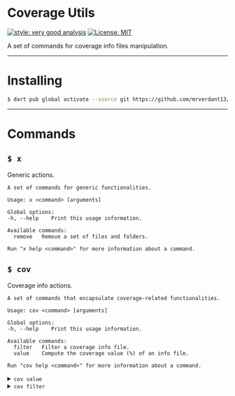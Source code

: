 # Coverage Utils

[![style: very good analysis][very_good_analysis_badge]][very_good_analysis_link]
[![License: MIT][license_badge]][license_link]

A set of commands for coverage info files manipulation.

---

# Installing

```sh
$ dart pub global activate --source git https://github.com/mrverdant13/cov_utils.git
```

---

# Commands

## `$ x`

Generic actions.

```
A set of commands for generic functionalities.

Usage: x <command> [arguments]

Global options:
-h, --help    Print this usage information.

Available commands:
  remove   Remove a set of files and folders.

Run "x help <command>" for more information about a command.
```

## `$ cov`

Coverage info actions.

```
A set of commands that encapsulate coverage-related functionalities.

Usage: cov <command> [arguments]

Global options:
-h, --help    Print this usage information.

Available commands:
  filter   Filter a coverage info file.
  value    Compute the coverage value (%) of an info file.

Run "cov help <command>" for more information about a command.
```

<details><summary><code>cov value</code></summary>
<p>

```
Compute the coverage value (%) of an info file.

Compute the coverage value of the LCOV_FILE info file.

Usage: cov value [arguments]
-h, --help                Print this usage information.
-f, --file=<LCOV_FILE>    Coverage info file to be used for the coverage value computation.
                          (defaults to "coverage/lcov.info")
-p, --[no-]print-files    Print coverage value for each source file listed in the LCOV_FILE info file.
                          (defaults to on)

Run "cov help" to see global options.
```

</p>
</details>

<details><summary><code>cov filter</code></summary>
<p>

```
Filter a coverage info file.

Filter the coverage info by ignoring data related to files with paths that matches the given PATTERNS.
The coverage data is taken from the ORIGIN_LCOV_FILE file and the result is appended to the DESTINATION_LCOV_FILE file.

Usage: cov filter [arguments]
-h, --help Print this usage information.
-i, --ignore-patterns=<PATTERNS> Set of comma-separated path patterns of the files to be ignored.
Consider that the coverage info of each file is checked as a multiline block.
Each bloc starts with `SF:` and ends with `end_of_record`.
-o, --origin=<ORIGIN_LCOV_FILE> Origin coverage info file to pick coverage data from.
(defaults to "coverage/lcov.info")
-d, --destination=<DESTINATION_LCOV_FILE> Destination coverage info file to dump the resulting coverage data into.
(defaults to "coverage/wiped.lcov.info")

Run "cov help" to see global options.
```

</p>
</details>

[license_badge]: https://img.shields.io/badge/license-MIT-blue.svg
[license_link]: https://opensource.org/licenses/MIT
[very_good_analysis_badge]: https://img.shields.io/badge/style-very_good_analysis-B22C89.svg
[very_good_analysis_link]: https://pub.dev/packages/very_good_analysis
